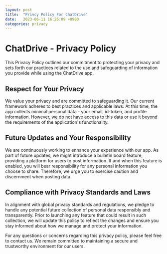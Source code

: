 ```yaml
---
layout: post
title:  "Privcy Policy For ChatDrive"
date:   2023-06-11 16:26:09 +0900
categories: privacy
---
```

# ChatDrive - Privacy Policy

This Privacy Policy outlines our commitment to protecting your privacy and sets forth our practices related to the use and safeguarding of information you provide while using the ChatDrive app.

## Respect for Your Privacy

We value your privacy and are committed to safeguarding it. Our current framework adheres to best practices and applicable laws. At this time, the app collects minimal personal data - your email, id-token, and profile information. However, we do not have access to this data or use it beyond the requirements of the application's functionality.

## Future Updates and Your Responsibility

We are continuously working to enhance your experience with our app. As part of future updates, we might introduce a bulletin board feature, providing a platform for users to post information. If and when this feature is enabled, you will bear responsibility for any personal information you choose to share. Therefore, we urge you to exercise caution and discernment when posting data.

## Compliance with Privacy Standards and Laws

In alignment with global privacy standards and regulations, we pledge to handle any potential future collection of personal data responsibly and transparently. Prior to launching any feature that could result in such collection, we will update this policy to reflect the changes and ensure you stay informed about how we manage and protect your information.

For any questions or concerns regarding this privacy policy, please feel free to contact us. We remain committed to maintaining a secure and trustworthy environment for our users.
